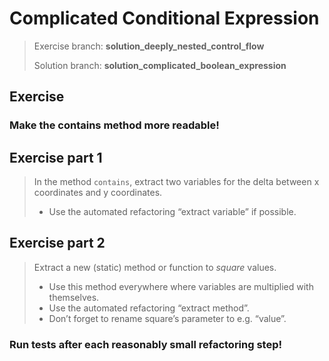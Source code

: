 # Complicated Conditional Expression

> Exercise branch: **solution_deeply_nested_control_flow**
> 
> Solution branch: **solution_complicated_boolean_expression**
> 
## Exercise 

### Make the contains method more readable!

## Exercise part 1
> In the method ```contains```, extract two variables for the delta 
> between x coordinates and y coordinates. 
>   * Use the automated refactoring “extract variable” if possible. 
>

## Exercise part 2
> Extract a new (static) method or function to _square_ values. 
>   * Use this method everywhere where variables are multiplied with themselves. 
>   * Use the automated refactoring “extract method”. 
>   * Don’t forget to rename square’s parameter to e.g. “value”.


### Run tests after each reasonably small refactoring step!
